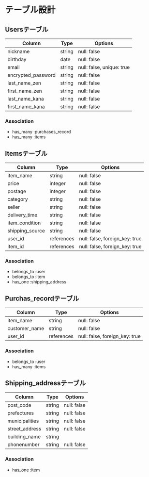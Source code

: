 # テーブル設計


## Usersテーブル

|Column             |Type       |Options                       |
|-------------------|-----------|------------------------------|
|nickname           |string     |null: false                   |
|birthday           |date       |null: false                   |
|email              |string     |null: false, unique: true     |
|encrypted_password |string     |null: false                   |
|last_name_zen      |string     |null: false                   |
|first_name_zen     |string     |null: false                   |
|last_name_kana     |string     |null: false                   |
|first_name_kana    |string     |null: false                   |

### Association

- has_many :purchases_record
- has_many :items


## Itemsテーブル

|Column          |Type       |Options                       |
|----------------|-----------|------------------------------|
|item_name       |string     |null: false                   |
|price           |integer    |null: false                   |
|postage         |integer    |null: false                   |
|category        |string     |null: false                   |
|seller          |string     |null: false                   |
|delivery_time   |string     |null: false                   |
|item_condition  |string     |null: false                   |
|shipping_source |string     |null: false                   |
|user_id         |references |null: false, foreign_key: true|
|item_id         |references |null: false, foreign_key: true|


### Association

- belongs_to :user
- belongs_to :item
- has_one :shipping_address


## Purchas_recordテーブル

|Column        |Type       |Options                       |
|--------------|-----------|------------------------------|
|item_name     |string     |null: false                   |
|customer_name |string     |null: false                   |
|user_id       |references |null: false, foreign_key: true|

### Association
- belongs_to :user
- has_many :items


## Shipping_addressテーブル

|Column          |Type       |Options                       |
|----------------|-----------|------------------------------|
|post_code       |string     |null: false                   |
|prefectures     |string     |null: false                   |
|municipalities  |string     |null: false                   |
|street_address  |string     |null: false                   |
|building_name   |string     |                              |
|phonenumber     |string     |null: false                   |

### Association

- has_one :item